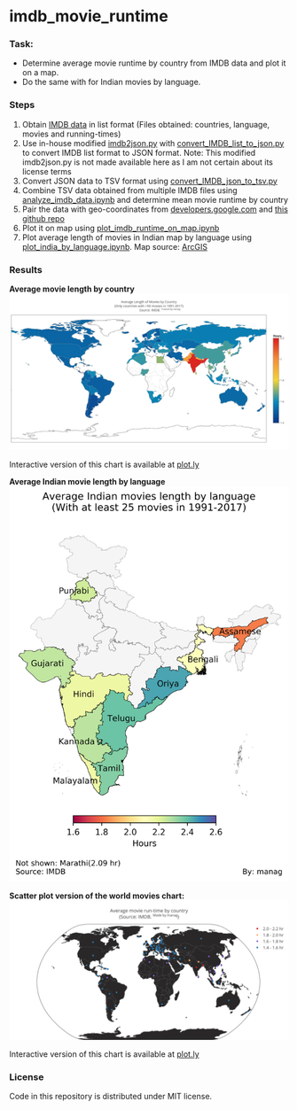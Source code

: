 # imdb_movie_runtime

### Task:
* Determine average movie runtime by country from IMDB data and plot it on a map.
* Do the same with for Indian movies by language.

### Steps
1. Obtain [IMDB data](ftp://ftp.fu-berlin.de/pub/misc/movies/database/temporaryaccess/) in list format (Files obtained: countries, language, movies and running-times)
2. Use in-house modified [imdb2json.py](https://github.com/oxplot/imdb2json/blob/master/imdb2json.py) with [convert_IMDB_list_to_json.py](./src/convert_IMDB_list_to_json.py)
to convert IMDB list format to JSON format. Note: This modified imdb2json.py is not made available here as I am not certain about its license terms
3. Convert JSON data to TSV format using [convert_IMDB_json_to_tsv.py](./src/convert_IMDB_json_to_tsv.py)
4. Combine TSV data obtained from multiple IMDB files using [analyze_imdb_data.ipynb](./analysis/analyze_imdb_data.ipynb) and determine mean movie runtime by country
5. Pair the data with geo-coordinates from [developers.google.com](https://developers.google.com/public-data/docs/canonical/countries_csv) and [this github repo](https://github.com/lukes/ISO-3166-Countries-with-Regional-Codes)
6. Plot it on map using [plot_imdb_runtime_on_map.ipynb](./analysis/plot_imdb_runtime_on_map.ipynb)
7. Plot average length of movies in Indian map by language using [plot_india_by_language.ipynb](./analysis/plot_india_by_language.ipynb). Map source: [ArcGIS](https://www.arcgis.com/home/item.html?id=cf9b387de48248a687aafdd4cdff1127)

### Results
**Average movie length by country**
![Average movie runtime by country](./results/plot_imdb_MovieLengthByCountry.png)

Interactive version of this chart is available at [plot.ly](https://plot.ly/~mana_plotly/24/)

**Average Indian movie length by language**
![Average Indian movie runtime by language](./results/India_movie_length.png) <!-- .element height="50%" width="50%" -->

**Scatter plot version of the world movies chart:**
![Average movie runtime by country - Scatter plot](./results/scatterplot_imdb_MovieLengthByCountry.png)

Interactive version of this chart is available at [plot.ly](https://plot.ly/~mana_plotly/22/)


### License
Code in this repository is distributed under MIT license.